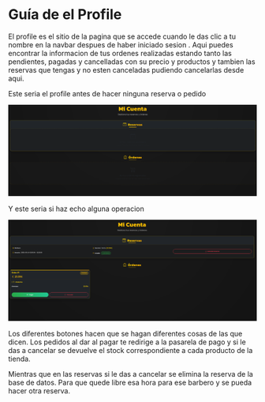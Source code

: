 # Guía de el Profile

El profile es el sitio de la pagina que se accede cuando le das clic a tu nombre en la navbar despues de haber iniciado sesion . Aqui puedes encontrar la informacion de tus ordenes realizadas estando tanto las pendientes, pagadas y cancelladas con su precio y productos y tambien las reservas que tengas y no esten canceladas pudiendo cancelarlas desde aqui.

Este seria el profile antes de hacer ninguna reserva o pedido

![Profile vacio](../../imgs/profile_vacio.png)

Y este seria si haz echo alguna operacion

![Profile](../../imgs/profile.png)

Los diferentes botones hacen que se hagan diferentes cosas de las que dicen.
Los pedidos al dar al pagar te redirige a la pasarela de pago y si le das a cancelar se devuelve el stock correspondiente a cada producto de la tienda.

Mientras que en las reservas si le das a cancelar se elimina la reserva de la base de datos. Para que quede libre esa hora para ese barbero y se pueda hacer otra reserva.
